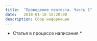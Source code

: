 ```yaml
---
title:  "Проведение пентеста. Часть 1"
date:   2018-01-10 15:20:00
description: Сбор информации
---
```


* Статья в процессе написания *
